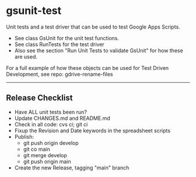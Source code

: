gsunit-test
===========
Unit tests and a test driver that can be used to test Google Apps Scripts.
* See class GsUnit for the unit test functions.
* See class RunTests for the test driver
* Also see the section "Run Unit Tests to validate GsUnit" for how these are used.

For a full example of how these objects can be used for Test Driven Development, see repo: gdrive-rename-files

---

Release Checklist
-----------------

- Have ALL unit tests been run?
- Update CHANGES.md and README.md
- Check in all code: cvs ci; git ci
- Fixup the Revision and Date keywords in the spreadsheet scripts
- Publish:
	- git push origin develop
	- git co main
	- git merge develop
	- git push origin main
- Create the new Release, tagging "main" branch

